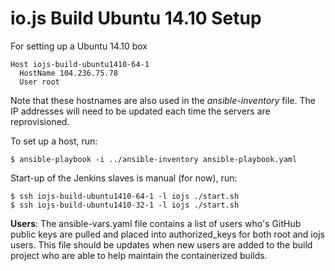 # io.js Build Ubuntu 14.10 Setup

For setting up a Ubuntu 14.10 box

```text
Host iojs-build-ubuntu1410-64-1
  HostName 104.236.75.78
  User root
```

Note that these hostnames are also used in the *ansible-inventory* file. The IP addresses will need to be updated each time the servers are reprovisioned.

To set up a host, run:

```text
$ ansible-playbook -i ../ansible-inventory ansible-playbook.yaml
```

Start-up of the Jenkins slaves is manual (for now), run:

```text
$ ssh iojs-build-ubuntu1410-64-1 -l iojs ./start.sh
$ ssh iojs-build-ubuntu1410-32-1 -l iojs ./start.sh
``` 

**Users**: The ansible-vars.yaml file contains a list of users who's GitHub public keys are pulled and placed into authorized_keys for both root and iojs users. This file should be updates when new users are added to the build project who are able to help maintain the containerized builds.
